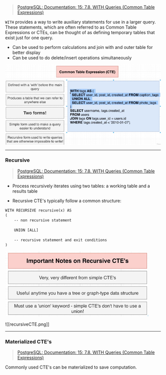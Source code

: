 >[PostgreSQL: Documentation: 15: 7.8. WITH Queries (Common Table Expressions)](https://www.postgresql.org/docs/15/queries-with.html)

`WITH` provides a way to write auxiliary statements for use in a larger query. These statements, which are often referred to as Common Table Expressions or CTEs, can be thought of as defining temporary tables that exist just for one query.

- Can be used to perform calculations and join with and outer table for better display
- Can be used to do delete/insert operations simultaneously

![](assets/images/postgres/queries/Screen%20Shot%202023-01-16%20at%2011.28.58%20PM.png)

---
### Recursive
> [PostgreSQL: Documentation: 15: 7.8. WITH Queries (Common Table Expressions)](https://www.postgresql.org/docs/15/queries-with.html#QUERIES-WITH-RECURSIVE)

- Process recursively iterates using two tables: a working table and a results table

- Recursive CTE's typically follow a common structure:
```
WITH RECURSIVE recursive(x) AS
(
	-- non recursive statement

	UNION [ALL]

	-- recursive statement and exit conditions
)
```

![](assets/images/postgres/queries/Screen%20Shot%202023-01-17%20at%2012.00.29%20AM.png)

![[recursiveCTE.png]]

---
### Materialized CTE's
>[PostgreSQL: Documentation: 15: 7.8. WITH Queries (Common Table Expressions)](https://www.postgresql.org/docs/15/queries-with.html#id-1.5.6.12.7)

Commonly used CTE's can be materialized to save computation.
